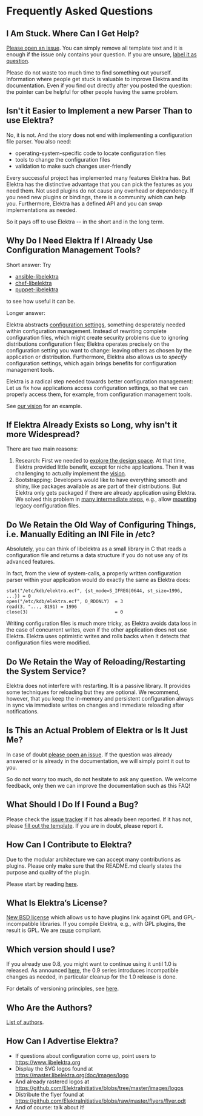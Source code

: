 # Frequently Asked Questions

## I Am Stuck. Where Can I Get Help?

[Please open an issue](https://git.libelektra.org/issues).
You can simply remove all template text and it is enough if the issue only contains your question.
If you are unsure, [label it as question](https://git.libelektra.org/issues/labels/question).

Please do not waste too much time to find something out yourself.
Information where people get stuck is valuable to improve Elektra and its documentation.
Even if you find out directly after you posted the question:
the pointer can be helpful for other people having the same problem.

## Isn't it Easier to Implement a new Parser Than to use Elektra?

No, it is not.
And the story does not end with implementing a configuration file parser.
You also need:

- operating-system-specific code to locate configuration files
- tools to change the configuration files
- validation to make such changes user-friendly

Every successful project has implemented many features Elektra has.
But Elektra has the distinctive advantage that you can pick the features as you need them.
Not used plugins do not cause any overhead or dependency.
If you need new plugins or bindings, there is a community which can help you.
Furthermore, Elektra has a defined API and you can swap implementations as needed.

So it pays off to use Elektra -- in the short and in the long term.

## Why Do I Need Elektra If I Already Use Configuration Management Tools?

Short answer: Try

- [ansible-libelektra](https://galaxy.ansible.com/elektra_initiative/libelektra)
- [chef-libelektra](https://supermarket.chef.io/cookbooks/kdb)
- [puppet-libelektra](https://puppet.libelektra.org)

to see how useful it can be.

Longer answer:

Elektra abstracts [configuration settings](elektra-glossary.md), something desperately needed within configuration management.
Instead of rewriting complete configuration files, which might create security problems due to ignoring distributions configuration files;
Elektra operates precisely on the configuration setting you want to change:
leaving others as chosen by the application or distribution.
Furthermore, Elektra also allows us to _specify_ configuration settings, which again brings benefits for configuration management tools.

Elektra is a radical step needed towards better configuration management:
Let us fix how applications access configuration settings, so that we can properly access them, for example, from configuration management tools.

See [our vision](/doc/VISION.md) for an example.

## If Elektra Already Exists so Long, why isn't it more Widespread?

There are two main reasons:

1. Research:
   First we needed to [explore the design space](/doc/dev/history.md).
   At that time, Elektra provided little benefit, except for niche applications.
   Then it was challenging to actually implement the [vision](/doc/VISION.md).
2. Bootstrapping:
   Developers would like to have everything smooth and shiny, like packages available as are part of their distributions.
   But Elektra only gets packaged if there are already application using Elektra.
   We solved this problem in [many intermediate steps](/doc/dev/history.md), e.g., allow [mounting](elektra-mounting.md) legacy configuration files.

## Do We Retain the Old Way of Configuring Things, i.e. Manually Editing an INI File in /etc?

Absolutely, you can think of libelektra as a small library in C that
reads a configuration file and returns a data structure if you do not
use any of its advanced features.

In fact, from the view of system-calls, a properly written configuration
parser within your application would do exactly the same as Elektra does:

```
stat("/etc/kdb/elektra.ecf", {st_mode=S_IFREG|0644, st_size=1996, ...}) = 0
open("/etc/kdb/elektra.ecf", O_RDONLY)  = 3
read(3, "..., 8191) = 1996
close(3)                                = 0
```

Writing configuration files is much more tricky, as Elektra avoids
data loss in the case of concurrent writes, even if the other
application does not use Elektra. Elektra uses optimistic writes
and rolls backs when it detects that configuration files were
modified.

## Do We Retain the Way of Reloading/Restarting the System Service?

Elektra does not interfere with restarting. It is a passive library.
It provides some techniques for reloading but they are optional. We
recommend, however, that you keep the in-memory and persistent
configuration always in sync via immediate writes on changes and
immediate reloading after notifications.

## Is This an Actual Problem of Elektra or Is It Just Me?

In case of doubt [please open an issue](https://git.libelektra.org/issues).
If the question was already answered or is already in the documentation, we will
simply point it out to you.

So do not worry too much, do not hesitate to ask any question. We welcome
feedback, only then we can improve the documentation such as this FAQ!

## What Should I Do If I Found a Bug?

Please check the [issue tracker](https://git.libelektra.org/issues) if it has already been reported.
If it has not, please [fill out the template](https://git.libelektra.org/issues/new).
If you are in doubt, please report it.

## How Can I Contribute to Elektra?

Due to the modular architecture we can accept many contributions as plugins.
Please only make sure that the README.md clearly states the purpose and quality
of the plugin.

Please start by reading [here](/.github/CONTRIBUTING.md).

## What Is Elektra’s License?

[New BSD license](/LICENSE.md) which allows us to have plugins link against GPL
and GPL-incompatible libraries. If you compile Elektra, e.g., with GPL plugins, the
result is GPL. We are [reuse](https://reuse.software/) compliant.

## Which version should I use?

If you already use 0.8, you might want to continue using it until 1.0 is released.
As announced [here](/doc/news/2019-08-06_0.9.0.md), the 0.9 series introduces incompatible
changes as needed, in particular cleanup for the 1.0 release is done.

For details of versioning principles, see [here](/doc/VERSION.md).

## Who Are the Authors?

[List of authors](/doc/AUTHORS.md).

## How Can I Advertise Elektra?

- If questions about configuration come up, point users to https://www.libelektra.org
- Display the SVG logos found at https://master.libelektra.org/doc/images/logo
- And already rastered logos at https://github.com/ElektraInitiative/blobs/tree/master/images/logos
- Distribute the flyer found at https://github.com/ElektraInitiative/blobs/raw/master/flyers/flyer.odt
- And of course: talk about it!
